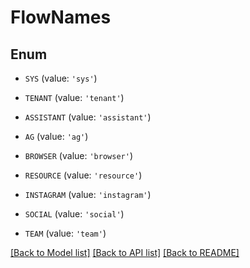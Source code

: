 # FlowNames


## Enum

* `SYS` (value: `'sys'`)

* `TENANT` (value: `'tenant'`)

* `ASSISTANT` (value: `'assistant'`)

* `AG` (value: `'ag'`)

* `BROWSER` (value: `'browser'`)

* `RESOURCE` (value: `'resource'`)

* `INSTAGRAM` (value: `'instagram'`)

* `SOCIAL` (value: `'social'`)

* `TEAM` (value: `'team'`)

[[Back to Model list]](../README.md#documentation-for-models) [[Back to API list]](../README.md#documentation-for-api-endpoints) [[Back to README]](../README.md)


